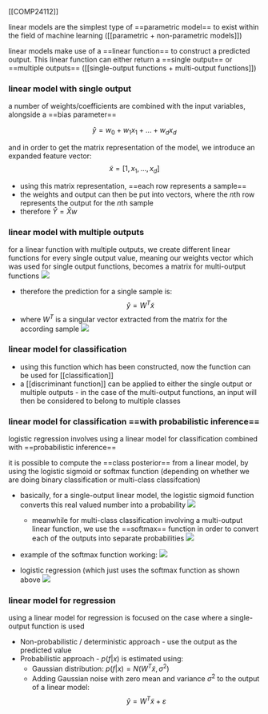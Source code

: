 [[COMP24112]]

linear models are the simplest type of ==parametric model== to exist within the field of machine learning ([[parametric + non-parametric models]])

linear models make use of a ==linear function== to construct a predicted output. This linear function can either return a ==single output== or ==multiple outputs== ([[single-output functions + multi-output functions]])

### linear model with single output

a number of weights/coefficients are combined with the input variables, alongside a ==bias parameter==

$$\hat{y} = w_0 + w_1x_1 + ... + w_dx_d$$

and in order to get the matrix representation of the model, we introduce an expanded feature vector:
$$\tilde{x} = [1,x_1,...,x_d]$$

- using this matrix representation, ==each row represents a sample==
- the weights and output can then be put into vectors, where the $n$th row represents the output for the $n$th sample
- therefore $\hat{Y} = \hat{X}w$


### linear model with multiple outputs

for a linear function with multiple outputs, we create different linear functions for every single output value, meaning our weights vector which was used for single output functions, becomes a matrix for multi-output functions
![](https://i.imgur.com/HXQkjYr.png)

- therefore the prediction for a single sample is:
$$\hat{y} = W^T\tilde{x}$$
- where $W^T$ is a singular vector extracted from the matrix for the according sample
![](https://i.imgur.com/UuFTovt.png)

### linear model for classification

- using this function which has been constructed, now the function can be used for [[classification]]
- a [[discriminant function]] can be applied to either the single output or multiple outputs - in the case of the multi-output functions, an input will then be considered to belong to multiple classes

### linear model for classification ==with probabilistic inference==

logistic regression involves using a linear model for classification combined with ==probabilistic inference==

it is possible to compute the ==class posterior== from a linear model, by using the logistic sigmoid or softmax function (depending on whether we are doing binary classification or multi-class classifcation)
- basically, for a single-output linear model, the logistic sigmoid function converts this real valued number into a probability
  ![](https://i.imgur.com/JNACPkB.png)

  - meanwhile for multi-class classification involving a multi-output linear function, we use the ==softmax== function in order to convert each of the outputs into separate probabilities
![](https://i.imgur.com/qsUrYss.png)

- example of the softmax function working:
![](https://i.imgur.com/7cyy6zb.png)

- logistic regression (which just uses the softmax function as shown above
![](https://i.imgur.com/SYaBBTE.png)


### linear model for regression
using a linear model for regression is focused on the case where a single-output function is used

- Non-probabilistic / deterministic approach - use the output as the predicted value
- Probabilistic approach - $p(f|x)$ is estimated using:
	- Gaussian distribution: $p(f|x) = N(W^T\tilde{x},\sigma^2)$
	- Adding Gaussian noise with zero mean and variance $\sigma^2$ to the output of a linear model:
	  $$\hat{y} = W^T\tilde{x} + \varepsilon$$